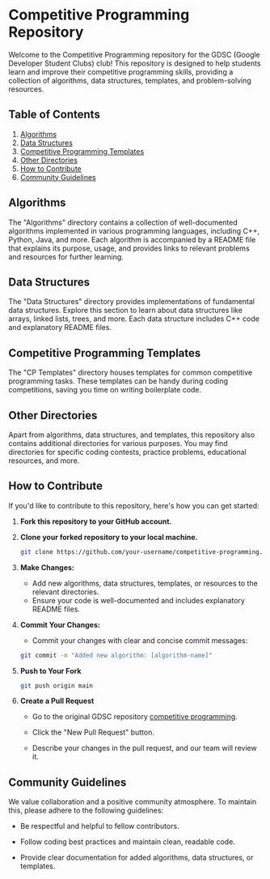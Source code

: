 # Competitive Programming Repository

Welcome to the Competitive Programming repository for the GDSC (Google Developer Student Clubs) club! This repository is designed to help students learn and improve their competitive programming skills, providing a collection of algorithms, data structures, templates, and problem-solving resources.

## Table of Contents

1. [Algorithms](#algorithms)
2. [Data Structures](#data-structures)
3. [Competitive Programming Templates](#competitive-programming-templates)
4. [Other Directories](#other-directories)
5. [How to Contribute](#how-to-contribute)
6. [Community Guidelines](#community-guidelines)

## Algorithms

The "Algorithms" directory contains a collection of well-documented algorithms implemented in various programming languages, including C++, Python, Java, and more. Each algorithm is accompanied by a README file that explains its purpose, usage, and provides links to relevant problems and resources for further learning.

## Data Structures

The "Data Structures" directory provides implementations of fundamental data structures. Explore this section to learn about data structures like arrays, linked lists, trees, and more. Each data structure includes C++ code and explanatory README files.

## Competitive Programming Templates

The "CP Templates" directory houses templates for common competitive programming tasks. These templates can be handy during coding competitions, saving you time on writing boilerplate code.

## Other Directories

Apart from algorithms, data structures, and templates, this repository also contains additional directories for various purposes. You may find directories for specific coding contests, practice problems, educational resources, and more.

## How to Contribute

If you'd like to contribute to this repository, here's how you can get started:

1. **Fork this repository to your GitHub account.**

2. **Clone your forked repository to your local machine.**

   ```bash
   git clone https://github.com/your-username/competitive-programming.git

3. **Make Changes:**

   - Add new algorithms, data structures, templates, or resources to the relevant directories.
   - Ensure your code is well-documented and includes explanatory README files.

4. **Commit Your Changes:**

    - Commit your changes with clear and concise commit messages:

    ```bash
    git commit -m "Added new algorithm: [algorithm-name]"

5. **Push to Your Fork**

    ```bash
    git push origin main

6. **Create a Pull Request**

    - Go to the original GDSC repository [competitive programming](https://github.com/gdsc-ipsacademy/Competitive_Programming).

    - Click the "New Pull Request" button.

    - Describe your changes in the pull request, and our team will review it.

## Community Guidelines

We value collaboration and a positive community atmosphere. To maintain this, please adhere to the following guidelines:

- Be respectful and helpful to fellow contributors.

- Follow coding best practices and maintain clean, readable code.

- Provide clear documentation for added algorithms, data structures, or templates.